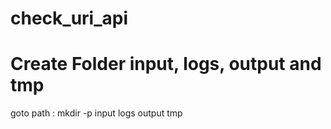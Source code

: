 # check_uri_api

# Create Folder input, logs, output and tmp
goto path : mkdir -p input logs output tmp

